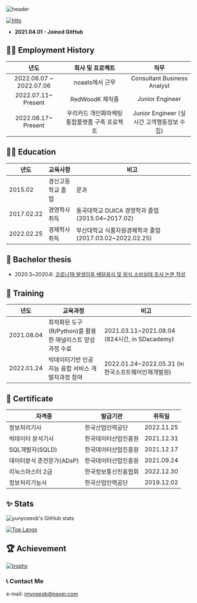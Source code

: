 ![header](https://capsule-render.vercel.app/api?type=waving&reversal=True&color=gradient&text=%20Yun%20Yoseob%20&height=200&section=header&fontSize=50&fontAlign=75&fontAlignY=45)

[![Hits](https://hits.seeyoufarm.com/api/count/incr/badge.svg?url=https%3A%2F%2Fgithub.com%2Fyunyoseob&count_bg=%2379C83D&title_bg=%23555555&icon=macys.svg&icon_color=%23E7E7E7&title=hits&edge_flat=false)](https://hits.seeyoufarm.com)

- **2021.04.01 - Joined GitHub**

## 👨‍💼 Employment History
| 년도   | 회사 및 프로젝트 | 직무   |
|:---:|:---:|:---:|
| 2022.06.07 ~ 2022.07.06 | noaats에서 근무 | Consultant Business Analyst |
| 2022.07.11~ Present | RedWoodK 재직중 | Junior Engineer |
| 2022.08.17~ Present | 우리카드 개인화마케팅 통합플랫폼 구축 프로젝트 | Junior Engineer (실시간 고객행동정보 수집) |

## 👨‍🎓 Education

| 년도   | 교육사항   | 비고   |
|---|---|---|
| 2015.02   | 경신고등학교 졸업   | 문과   |
| 2017.02.22   | 경영학사 취득  | 동국대학교 DUICA 경영학과 졸업 (2015.04~2017.02)   |
| 2022.02.25   | 경제학사 취득   | 부산대학교 식품자원경제학과 졸업    (2017.03.02~2022.02.25)   |

## 📑 Bachelor thesis
- 2020.3~2020.6: [코로나19 발생이후 배달음식 및 외식 소비실태 조사 논문 작성](https://github.com/yunyoseob/PNU/blob/master/Study/%EC%BD%94%EB%A1%9C%EB%82%9819%20%EB%B0%9C%EC%83%9D%EC%9D%B4%ED%9B%84%20%EB%B0%B0%EB%8B%AC%EC%9D%8C%EC%8B%9D%20%EB%B0%8F%20%EC%99%B8%EC%8B%9D%20%EC%86%8C%EB%B9%84%EC%8B%A4%ED%83%9C%20%EC%A1%B0%EC%82%AC.pdf)

## 🏫 Training

| 년도   | 교육과정   | 비고   | 
|---|---|---|
| 2021.08.04   | 최적화된 도구(R/Python)를 활용한 애널리스트 양성과정 수료   | 2021.03.11~2021.08.04             (824시간, in SDacademy)   |
| 2022.01.24   | 빅데이터기반 인공지능 융합 서비스 개발자과정 참여   | 2022.01.24~2022.05.31 (in 한국소프트웨어인재개발원) |

## 📄 Certificate
| 자격증  | 발급기관   | 취득일   |
|---|---|---|
| 정보처리기사 | 한국산업인력공단 | 2022.11.25 |
| 빅데이터 분석기사   | 한국데이터산업진흥원   | 2021.12.31   |
| SQL개발자(SQLD)   | 한국데이터산업진흥원   | 2021.12.17   |
| 데이터분석 준전문가(ADsP)   | 한국데이터산업진흥원   | 2021.09.24   |
| 리눅스마스터 2급   | 한국정보통신진흥협회 | 2022.12.30 |
| 정보처리기능사   | 한국산업인력공단   | 2019.12.02   |

## ✨ Stats

![yunyoseob's GitHub stats](https://github-readme-stats.vercel.app/api?username=yunyoseob&show_icons=true&theme=buefy)

[![Top Langs](https://github-readme-stats.vercel.app/api/top-langs/?username=yunyoseob&langs_count=10)](https://github.com/yunyoseob/github-readme-stats)

## 🏆 Achievement

[![trophy](https://github-profile-trophy.vercel.app/?username=yunyoseob&row=2&column=3)](https://github.com/ryo-ma/github-profile-trophy)

### 📞 Contact Me
e-mail: imyoseob@naver.com
